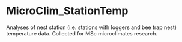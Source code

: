 # MicroClim_StationTemp
Analyses of nest station (i.e. stations with loggers and bee trap nest) temperature data. Collected for MSc microclimates research.
